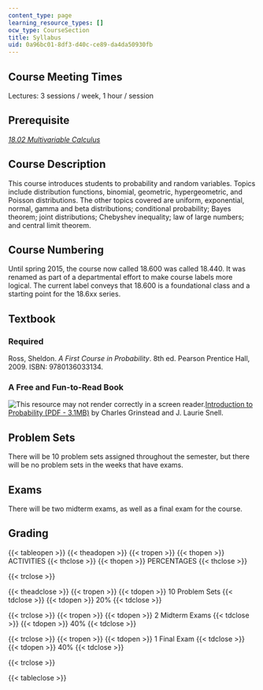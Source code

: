 ```yaml
---
content_type: page
learning_resource_types: []
ocw_type: CourseSection
title: Syllabus
uid: 0a96bc01-8df3-d40c-ce89-da4da50930fb
---
```


Course Meeting Times
--------------------

Lectures: 3 sessions / week, 1 hour / session

Prerequisite
------------

[_18.02 Multivariable Calculus_](/courses/18-02sc-multivariable-calculus-fall-2010)

Course Description
------------------

This course introduces students to probability and random variables. Topics include distribution functions, binomial, geometric, hypergeometric, and Poisson distributions. The other topics covered are uniform, exponential, normal, gamma and beta distributions; conditional probability; Bayes theorem; joint distributions; Chebyshev inequality; law of large numbers; and central limit theorem.

Course Numbering
----------------

Until spring 2015, the course now called 18.600 was called 18.440. It was renamed as part of a departmental effort to make course labels more logical. The current label conveys that 18.600 is a foundational class and a starting point for the 18.6xx series.

Textbook
--------

### Required

Ross, Sheldon. _A First Course in Probability_. 8th ed. Pearson Prentice Hall, 2009. ISBN: 9780136033134.

### A Free and Fun-to-Read Book

![This resource may not render correctly in a screen reader.](/images/inacessible.gif)[Introduction to Probability (PDF - 3.1MB)](http://www.dartmouth.edu/~chance/teaching_aids/books_articles/probability_book/amsbook.mac.pdf) by Charles Grinstead and J. Laurie Snell.

Problem Sets
------------

There will be 10 problem sets assigned throughout the semester, but there will be no problem sets in the weeks that have exams.

Exams
-----

There will be two midterm exams, as well as a final exam for the course.

Grading
-------

{{< tableopen >}}
{{< theadopen >}}
{{< tropen >}}
{{< thopen >}}
ACTIVITIES
{{< thclose >}}
{{< thopen >}}
PERCENTAGES
{{< thclose >}}

{{< trclose >}}

{{< theadclose >}}
{{< tropen >}}
{{< tdopen >}}
10 Problem Sets
{{< tdclose >}}
{{< tdopen >}}
20%
{{< tdclose >}}

{{< trclose >}}
{{< tropen >}}
{{< tdopen >}}
2 Midterm Exams
{{< tdclose >}}
{{< tdopen >}}
40%
{{< tdclose >}}

{{< trclose >}}
{{< tropen >}}
{{< tdopen >}}
1 Final Exam
{{< tdclose >}}
{{< tdopen >}}
40%
{{< tdclose >}}

{{< trclose >}}

{{< tableclose >}}